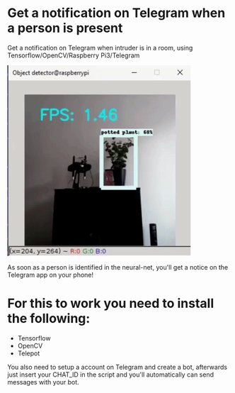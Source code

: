 # Get a notification on Telegram when a person is present
Get a notification on Telegram when intruder is in a room, using Tensorflow/OpenCV/Raspberry Pi3/Telegram

![](telegramtensor.gif)

As soon as a person is identified in the neural-net, you'll get a notice on the Telegram app on your phone!


# For this to work you need to install the following:
- Tensorflow
- OpenCV
- Telepot

You also need to setup a account on Telegram and create a bot, afterwards just insert your CHAT_ID in the script and you'll automatically can send messages with your bot.

